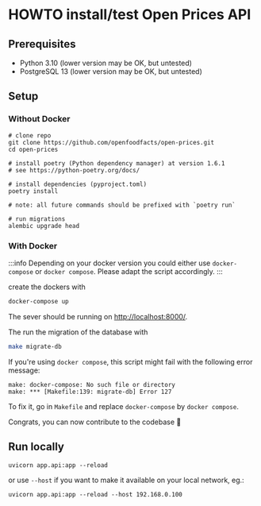 # HOWTO install/test Open Prices API

## Prerequisites

- Python 3.10 (lower version may be OK, but untested)
- PostgreSQL 13 (lower version may be OK, but untested)

## Setup

### Without Docker

```
# clone repo
git clone https://github.com/openfoodfacts/open-prices.git
cd open-prices

# install poetry (Python dependency manager) at version 1.6.1
# see https://python-poetry.org/docs/

# install dependencies (pyproject.toml)
poetry install

# note: all future commands should be prefixed with `poetry run`

# run migrations
alembic upgrade head
```

### With Docker

:::info
Depending on your docker version you could either use `docker-compose` or `docker compose`.
Please adapt the script accordingly.
:::

create the dockers with

```sh
docker-compose up
```

The sever should be running on <http://localhost:8000/>.

The run the migration of the database with

```sh
make migrate-db
```

If you're using `docker compose`, this script might fail with the following error message:

```
make: docker-compose: No such file or directory
make: *** [Makefile:139: migrate-db] Error 127
```

To fix it, go in `Makefile` and replace `docker-compose` by `docker compose`.

Congrats, you can now contribute to the codebase :tada:

## Run locally

```
uvicorn app.api:app --reload
```

or use `--host` if you want to make it available on your local network, eg.:

```
uvicorn app.api:app --reload --host 192.168.0.100
```
